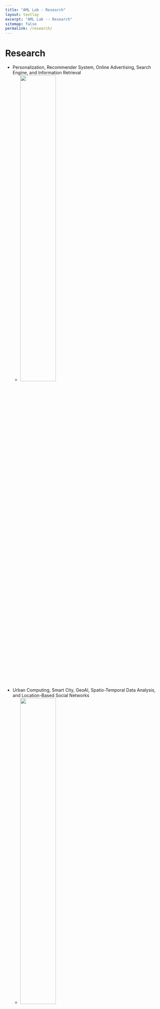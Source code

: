 ```yaml
---
title: "AML Lab - Research"
layout: textlay
excerpt: "AML Lab -- Research"
sitemap: false
permalink: /research/
---
```


# Research

- Personalization, Recommender System, Online Advertising, Search Engine, and Information Retrieval
  -  <img src="{{ site.url }}{{ site.baseurl }}/images/respic/rec.jpg" class="img-responsive" width="50%" style="float: center" />
- Urban Computing, Smart City, GeoAI, Spatio-Temporal Data Analysis, and Location-Based Social Networks
  -  <img src="{{ site.url }}{{ site.baseurl }}/images/respic/ubcom.jpg" class="img-responsive" width="50%" style="float: center" />
- Deep Reinforcement Learning, Automated Machine Learning, Graph Learning, Trustworthy AI, and Multimodal
  -  <img src="{{ site.url }}{{ site.baseurl }}/images/respic/drl.jpg" class="img-responsive" width="50%" style="float: center" />
- AI for Social Computing, Finance, Education, Ecosystem, and Healthcare
  -  <img src="{{ site.url }}{{ site.baseurl }}/images/respic/ai.jpg" class="img-responsive" width="50%" style="float: center" />
